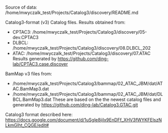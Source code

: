 Source of data:
    /home/mwyczalk_test/Projects/Catalog3/discovery/README.md

Catalog3-format (v3) Catalog files.  Results obtained from:
* CPTAC3:  /home/mwyczalk_test/Projects/Catalog3/discovery/05-dev.CPTAC3
* DLBCL: /home/mwyczalk_test/Projects/Catalog3/discovery/08.DLBCL_202
* ATAC: /home/mwyczalk_test/Projects/Catalog3/discovery/07.ATAC
Results generated by https://github.com/ding-lab/CPTAC3.case.discover

BamMap v3 files from:
* /home/mwyczalk_test/Projects/Catalog3/bammap/02_ATAC_JBM/dat/ATAC.BamMap3.dat
* /home/mwyczalk_test/Projects/Catalog3/bammap/02_ATAC_JBM/dat/DLBCL.BamMap3.dat
These are based on the the newest catalog files and generated by
    https://github.com/ding-lab/Catalog3.GTAC.git

Catalog3 format described here: https://docs.google.com/document/d/1uSgle8jiIx9EnDFf_XHV3fWYKFElszNLkmGlht_CQGE/edit#

